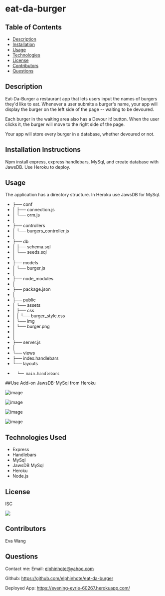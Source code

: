 # eat-da-burger



## Table of Contents
* [Description](#description)
* [Installation](#installation)
* [Usage](#usage)
* [Technologies](#technologies)
* [License](#license)
* [Contributors](#contributors)
* [Questions](#questions)

## Description
Eat-Da-Burger a restaurant app that lets users input the names of burgers they'd like to eat.
Whenever a user submits a burger's name, your app will display the burger on the left side of the page -- waiting to be devoured.


Each burger in the waiting area also has a Devour it! button. When the user clicks it, the burger will move to the right side of the page.


Your app will store every burger in a database, whether devoured or not.

## Installation Instructions
Npm install express, express handlebars, MySql, and create database with JawsDB.  Use Heroku to deploy.

## Usage
 The application has a directory structure.  In Heroku use JawsDB for MySql.
 
* ├── conf
* │   ├── connection.js
* │   └── orm.js
* │ 
* ├── controllers
* │   └── burgers_controller.js
* │
* ├── db
* │   ├── schema.sql
* │   └── seeds.sql
* │
* ├── models
* │   └── burger.js
* │ 
* ├── node_modules
* │ 
* ├── package.json
* │
* ├── public
* │   └── assets
* │       ├── css
* │       │   └── burger_style.css
* │       └── img
* │           └── burger.png
* │   
* │
* ├── server.js
* │
* └── views
*    ├── index.handlebars
*   └── layouts
*       └── main.handlebars

##Use Add-on JawsDB-MySql from Heroku  

![image](https://user-images.githubusercontent.com/65749636/113367321-88464b00-9310-11eb-89a5-8c96f184d0e9.png)



![image](https://user-images.githubusercontent.com/65749636/113369685-c0508c80-9316-11eb-8930-eeb4eca43541.png)


![image](https://user-images.githubusercontent.com/65749636/113369081-423fb600-9315-11eb-8131-13b7de39e29e.png)

![image](https://user-images.githubusercontent.com/65749636/113491472-db8dda00-9485-11eb-92cc-ae376a0f126c.png)



## Technologies Used

* Express
* Handlebars
* MySql
* JawsDB MySql
* Heroku
* Node.js

## License
ISC

<img src="https://img.shields.io/badge/LICENSE-isc-green"/>


## Contributors
Eva Wang

## Questions
Contact me:
Email: [elphinhote@yahoo.com](elphinhote@yahoo.com)

Github: https://github.com/elphinhote/eat-da-burger

Deployed App:  https://evening-eyrie-60267.herokuapp.com/

